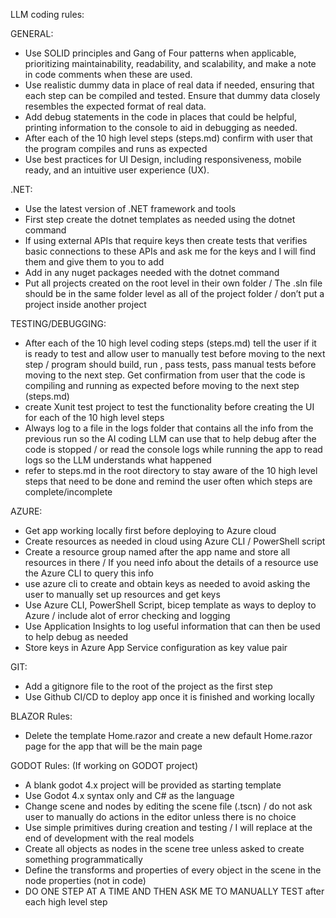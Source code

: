 LLM coding rules:

GENERAL:
- Use SOLID principles and Gang of Four patterns when applicable, prioritizing maintainability, readability, and scalability, and make a note in code comments when these are used.
- Use realistic dummy data in place of real data if needed, ensuring that each step can be compiled and tested. Ensure that dummy data closely resembles the expected format of real data.
- Add debug statements in the code in places that could be helpful, printing information to the console to aid in debugging as needed.
- After each of the 10 high level steps (steps.md) confirm with user that the program compiles and runs as expected
- Use best practices for UI Design, including responsiveness, mobile ready, and an intuitive user experience (UX).

.NET:
- Use the latest version of .NET framework and tools 
- First step create the dotnet templates as needed using the dotnet command
- If using external APIs that require keys then create tests that verifies basic connections to these APIs and ask me for the keys and I will find them and give them to you to add
- Add in any nuget packages needed with the dotnet command 
- Put all projects created on the root level in their own folder / The .sln file should be in the same folder level as all of the project folder / don’t put a project inside another project

TESTING/DEBUGGING:
- After each of the 10 high level coding steps (steps.md) tell the user if it is ready to test and allow user to manually test before moving to the next step / program should build, run , pass tests, pass manual tests before moving to the next step. Get confirmation from user that the code is compiling and running as expected before moving to the next step (steps.md)
- create Xunit test project to test the functionality before creating the UI for each of the 10 high level steps
- Always log to a file in the logs folder that contains all the info from the previous run so the AI coding LLM can use that to help debug after the code is stopped / or read the console logs while running the app to read logs so the LLM understands what happened
- refer to steps.md in the root directory to stay aware of the 10 high level steps that need to be done and remind the user often which steps are complete/incomplete

AZURE:
- Get app working locally first before deploying to Azure cloud
- Create resources as needed in cloud using Azure CLI / PowerShell script 
- Create a resource group named after the app name and store all resources in there / If you need info about the details of a resource use the Azure CLI to query this info
- use azure cli to create and obtain keys as needed to avoid asking the user to manually set up resources and get keys
- Use Azure CLI, PowerShell Script,  bicep template as ways to deploy to Azure / include alot of error checking and logging
- Use Application Insights to log useful information that can then be used to help debug as needed
- Store keys in Azure App Service configuration as key value pair 

GIT:
- Add a gitignore file to the root of the project as the first step
- Use Github CI/CD to deploy app once it is finished and working locally

BLAZOR Rules: 
- Delete the template Home.razor and create a new default Home.razor page for the app that will be the main page

GODOT Rules: (If working on GODOT project)
- A blank godot 4.x project will be provided as starting template
- Use Godot 4.x syntax only and C# as the language
- Change scene and nodes by editing the scene file (.tscn) / do not ask user to manually do actions in the editor unless there is no choice
- Use simple primitives during creation and testing / I will replace at the end of development with the real models
- Create all objects as nodes in the scene tree unless asked to create something programmatically
- Define the transforms and properties of every object in the scene in the node properties (not in code)
- DO ONE STEP AT A TIME AND THEN ASK ME TO MANUALLY TEST after each high level step

 

